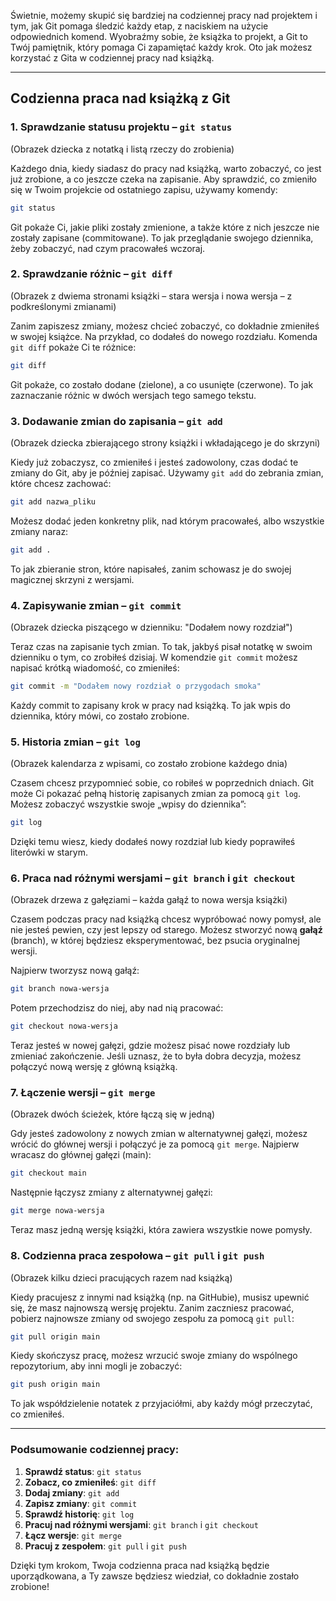 Świetnie, możemy skupić się bardziej na codziennej pracy nad projektem i tym, jak Git pomaga śledzić każdy etap, z naciskiem na użycie odpowiednich komend. Wyobraźmy sobie, że książka to projekt, a Git to Twój pamiętnik, który pomaga Ci zapamiętać każdy krok. Oto jak możesz korzystać z Gita w codziennej pracy nad książką.

---

## **Codzienna praca nad książką z Git**

### **1. Sprawdzanie statusu projektu – `git status`**
(Obrazek dziecka z notatką i listą rzeczy do zrobienia)

Każdego dnia, kiedy siadasz do pracy nad książką, warto zobaczyć, co jest już zrobione, a co jeszcze czeka na zapisanie. Aby sprawdzić, co zmieniło się w Twoim projekcie od ostatniego zapisu, używamy komendy:

```bash
git status
```

Git pokaże Ci, jakie pliki zostały zmienione, a także które z nich jeszcze nie zostały zapisane (commitowane). To jak przeglądanie swojego dziennika, żeby zobaczyć, nad czym pracowałeś wczoraj.

### **2. Sprawdzanie różnic – `git diff`**
(Obrazek z dwiema stronami książki – stara wersja i nowa wersja – z podkreślonymi zmianami)

Zanim zapiszesz zmiany, możesz chcieć zobaczyć, co dokładnie zmieniłeś w swojej książce. Na przykład, co dodałeś do nowego rozdziału. Komenda `git diff` pokaże Ci te różnice:

```bash
git diff
```

Git pokaże, co zostało dodane (zielone), a co usunięte (czerwone). To jak zaznaczanie różnic w dwóch wersjach tego samego tekstu.

### **3. Dodawanie zmian do zapisania – `git add`**
(Obrazek dziecka zbierającego strony książki i wkładającego je do skrzyni)

Kiedy już zobaczysz, co zmieniłeś i jesteś zadowolony, czas dodać te zmiany do Git, aby je później zapisać. Używamy `git add` do zebrania zmian, które chcesz zachować:

```bash
git add nazwa_pliku
```

Możesz dodać jeden konkretny plik, nad którym pracowałeś, albo wszystkie zmiany naraz:

```bash
git add .
```

To jak zbieranie stron, które napisałeś, zanim schowasz je do swojej magicznej skrzyni z wersjami.

### **4. Zapisywanie zmian – `git commit`**
(Obrazek dziecka piszącego w dzienniku: "Dodałem nowy rozdział")

Teraz czas na zapisanie tych zmian. To tak, jakbyś pisał notatkę w swoim dzienniku o tym, co zrobiłeś dzisiaj. W komendzie `git commit` możesz napisać krótką wiadomość, co zmieniłeś:

```bash
git commit -m "Dodałem nowy rozdział o przygodach smoka"
```

Każdy commit to zapisany krok w pracy nad książką. To jak wpis do dziennika, który mówi, co zostało zrobione.

### **5. Historia zmian – `git log`**
(Obrazek kalendarza z wpisami, co zostało zrobione każdego dnia)

Czasem chcesz przypomnieć sobie, co robiłeś w poprzednich dniach. Git może Ci pokazać pełną historię zapisanych zmian za pomocą `git log`. Możesz zobaczyć wszystkie swoje „wpisy do dziennika”:

```bash
git log
```

Dzięki temu wiesz, kiedy dodałeś nowy rozdział lub kiedy poprawiłeś literówki w starym.

### **6. Praca nad różnymi wersjami – `git branch` i `git checkout`**
(Obrazek drzewa z gałęziami – każda gałąź to nowa wersja książki)

Czasem podczas pracy nad książką chcesz wypróbować nowy pomysł, ale nie jesteś pewien, czy jest lepszy od starego. Możesz stworzyć nową **gałąź** (branch), w której będziesz eksperymentować, bez psucia oryginalnej wersji.

Najpierw tworzysz nową gałąź:

```bash
git branch nowa-wersja
```

Potem przechodzisz do niej, aby nad nią pracować:

```bash
git checkout nowa-wersja
```

Teraz jesteś w nowej gałęzi, gdzie możesz pisać nowe rozdziały lub zmieniać zakończenie. Jeśli uznasz, że to była dobra decyzja, możesz połączyć nową wersję z główną książką.

### **7. Łączenie wersji – `git merge`**
(Obrazek dwóch ścieżek, które łączą się w jedną)

Gdy jesteś zadowolony z nowych zmian w alternatywnej gałęzi, możesz wrócić do głównej wersji i połączyć je za pomocą `git merge`. Najpierw wracasz do głównej gałęzi (main):

```bash
git checkout main
```

Następnie łączysz zmiany z alternatywnej gałęzi:

```bash
git merge nowa-wersja
```

Teraz masz jedną wersję książki, która zawiera wszystkie nowe pomysły.

### **8. Codzienna praca zespołowa – `git pull` i `git push`**
(Obrazek kilku dzieci pracujących razem nad książką)

Kiedy pracujesz z innymi nad książką (np. na GitHubie), musisz upewnić się, że masz najnowszą wersję projektu. Zanim zaczniesz pracować, pobierz najnowsze zmiany od swojego zespołu za pomocą `git pull`:

```bash
git pull origin main
```

Kiedy skończysz pracę, możesz wrzucić swoje zmiany do wspólnego repozytorium, aby inni mogli je zobaczyć:

```bash
git push origin main
```

To jak współdzielenie notatek z przyjaciółmi, aby każdy mógł przeczytać, co zmieniłeś.

---

### **Podsumowanie codziennej pracy:**
1. **Sprawdź status**: `git status`
2. **Zobacz, co zmieniłeś**: `git diff`
3. **Dodaj zmiany**: `git add`
4. **Zapisz zmiany**: `git commit`
5. **Sprawdź historię**: `git log`
6. **Pracuj nad różnymi wersjami**: `git branch` i `git checkout`
7. **Łącz wersje**: `git merge`
8. **Pracuj z zespołem**: `git pull` i `git push`

Dzięki tym krokom, Twoja codzienna praca nad książką będzie uporządkowana, a Ty zawsze będziesz wiedział, co dokładnie zostało zrobione!
